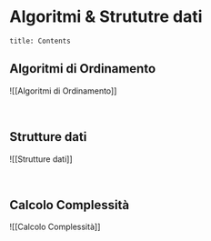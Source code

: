 # Algoritmi & Strututre dati


```toc
title: Contents

```



## Algoritmi di Ordinamento
![[Algoritmi di Ordinamento]]


<div style="page-break-after: always; visibility: hidden"> 
\pagebreak 
</div>

## Strutture dati
![[Strutture dati]]

<div style="page-break-after: always; visibility: hidden"> 
\pagebreak 
</div>

## Calcolo Complessità
![[Calcolo Complessità]]


<div style="page-break-after: always; visibility: hidden"> 
\pagebreak 
</div>


